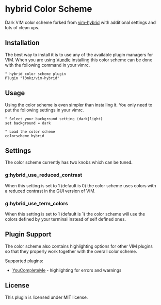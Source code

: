 # hybrid Color Scheme

Dark VIM color scheme forked from [vim-hybrid](https://github.com/w0ng/vim-hybrid "w0ng/vim-hybrid") with additional
settings and lots of clean ups.


## Installation

The best way to install it is to use any of the available plugin managers for VIM. When you are using
[Vundle](https://github.com/VundleVim/Vundle.vim "Vundle") installing this color scheme can be done with the following
command in your vimrc.

```vimrc
" hybrid color scheme plugin
Plugin "l3nkz/vim-hybrid"
```

## Usage

Using the color scheme is even simpler than installing it. You only need to put the following settings in your vimrc.

```vimrc
" Select your background setting (dark|light)
set background = dark

" Load the color scheme
colorscheme hybrid
```

## Settings

The color scheme currently has two knobs which can be tuned.

### g:hybrid_use_reduced_contrast

When this setting is set to 1 (default is 0) the color scheme uses colors with a reduced contrast in the GUI version
of VIM.


### g:hybrid_use_term_colors

When this setting is set to 1 (default is 1) the color scheme will use the colors defined by your terminal instead 
of self defined ones.


## Plugin Support

The color scheme also contains highlighting options for other VIM plugins so that they properly work together with
the overall color scheme.

Supported plugins:
* [YouCompleteMe](https://github.com/Valloric/YouCompleteMe "Valloric/YouCompleteMe") - highlighting for errors and warnings


## License

This plugin is licensed under MIT license.
